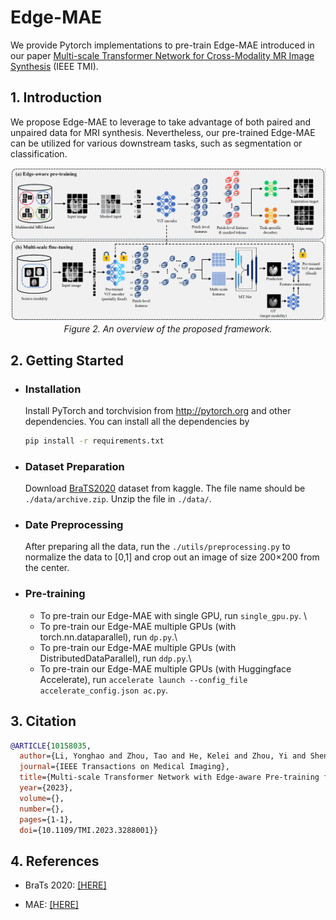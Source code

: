 # Edge-MAE
We provide Pytorch implementations to pre-train Edge-MAE introduced in our paper [Multi-scale Transformer Network for Cross-Modality MR Image Synthesis](https://ieeexplore.ieee.org/document/10158035) (IEEE TMI).
  
## 1. Introduction

We propose Edge-MAE to leverage to take advantage of both paired and unpaired data for MRI synthesis. Nevertheless, our pre-trained Edge-MAE can be utilized for various downstream tasks, such as segmentation or classification.

<p align="center">
    <img src="imgs/framework.png"/> <br />
    <em> 
    Figure 2. An overview of the proposed framework.
    </em>
</p>

## 2. Getting Started

- ### Installation

  Install PyTorch and torchvision from http://pytorch.org and other dependencies. You can install all the dependencies by
  ```bash
  pip install -r requirements.txt
  ```
  
- ### Dataset Preparation

  Download [BraTS2020](https://www.kaggle.com/datasets/awsaf49/brats20-dataset-training-validation?resource=download) dataset from kaggle. The file name should be `./data/archive.zip`. Unzip the file in `./data/`. 

- ### Date Preprocessing

  After preparing all the data, run the `./utils/preprocessing.py` to normalize the data to [0,1] and crop out an image of size 200×200 from the center.

- ### Pre-training

  - To pre-train our Edge-MAE with single GPU, run `single_gpu.py`. \
  - To pre-train our Edge-MAE multiple GPUs (with torch.nn.dataparallel), run `dp.py`.\
  - To pre-train our Edge-MAE multiple GPUs (with DistributedDataParallel), run `ddp.py`.\
  - To pre-train our Edge-MAE multiple GPUs (with Huggingface Accelerate), run `accelerate launch --config_file accelerate_config.json ac.py`.

## 3. Citation

```bibtex
@ARTICLE{10158035,
  author={Li, Yonghao and Zhou, Tao and He, Kelei and Zhou, Yi and Shen, Dinggang},
  journal={IEEE Transactions on Medical Imaging}, 
  title={Multi-scale Transformer Network with Edge-aware Pre-training for Cross-Modality MR Image Synthesis}, 
  year={2023},
  volume={},
  number={},
  pages={1-1},
  doi={10.1109/TMI.2023.3288001}}
```

## 4. References
- BraTs 2020: [[HERE]](https://www.med.upenn.edu/cbica/brats2020/data.html)

- MAE: [[HERE]](https://github.com/facebookresearch/mae)


